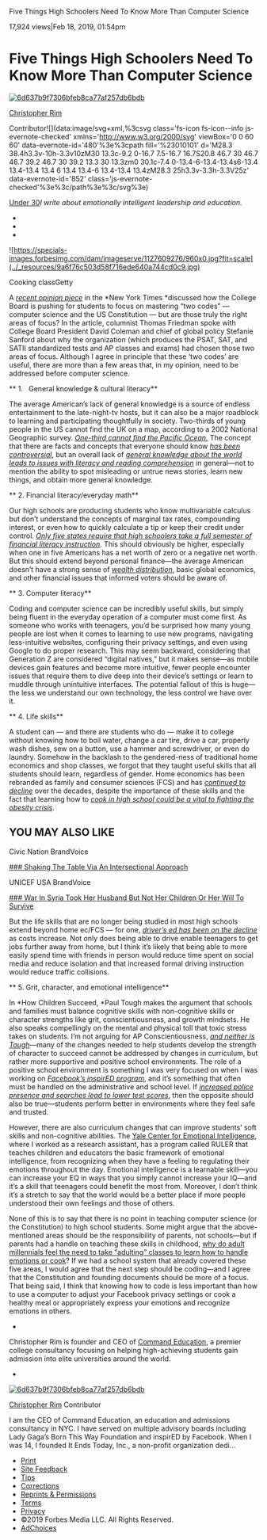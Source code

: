 Five Things High Schoolers Need To Know More Than Computer Science

17,924 views|Feb 18, 2019, 01:54pm

# Five Things High Schoolers Need To Know More Than Computer Science

[![6d637b9f7306bfeb8ca77af257db6bdb](../_resources/4c68b4f80329e4ca81106a6a7b9de7a3.jpg)](https://www.forbes.com/sites/christopherrim/)

[Christopher Rim](https://www.forbes.com/sites/christopherrim/)

Contributor![](data:image/svg+xml,%3csvg class='fs-icon fs-icon--info js-evernote-checked' xmlns='http://www.w3.org/2000/svg' viewBox='0 0 60 60' data-evernote-id='480'%3e%3cpath fill='%23010101' d='M28.3 38.4h3.3v-10h-3.3v10zM30 13.3c-9.2 0-16.7 7.5-16.7 16.7S20.8 46.7 30 46.7 46.7 39.2 46.7 30 39.2 13.3 30 13.3zm0 30.1c-7.4 0-13.4-6-13.4-13.4s6-13.4 13.4-13.4 13.4 6 13.4 13.4-6 13.4-13.4 13.4zM28.3 25h3.3v-3.3h-3.3V25z' data-evernote-id='852' class='js-evernote-checked'%3e%3c/path%3e%3c/svg%3e)

[Under 30](https://www.forbes.com/under30)*I write about emotionally intelligent leadership and education.*

-
-
-

 ![https://specials-images.forbesimg.com/dam/imageserve/1127609276/960x0.jpg?fit=scale](../_resources/9a6f76c503d58f716ede640a744cd0c9.jpg)

Cooking classGetty

A *[recent opinion piece](https://www.nytimes.com/2019/02/12/opinion/college-board-sat-ap.html)* in the *New York Times *discussed how the College Board is pushing for students to focus on mastering “two codes” — computer science and the US Constitution — but are those truly the right areas of focus? In the article, columnist Thomas Friedman spoke with College Board President David Coleman and chief of global policy Stefanie Sanford about why the organization (which produces the PSAT, SAT, and SATII standardized tests and AP classes and exams) had chosen those two areas of focus. Although I agree in principle that these ‘two codes’ are useful, there are more than a few areas that, in my opinion, need to be addressed before computer science.

** 1.   General knowledge & cultural literacy**

The average American’s lack of general knowledge is a source of endless entertainment to the late-night-tv hosts, but it can also be a major roadblock to learning and participating thoughtfully in society. Two-thirds of young people in the US cannot find the UK on a map, according to a 2002 National Geographic survey. *[One-third cannot find the Pacific Ocean.](https://news.nationalgeographic.com/news/2002/11/geography-survey-illiteracy/)* The concept that there are facts and concepts that everyone should know *[has been controversial](https://www.politico.com/magazine/politico50/2014/ive-been-a-pariah-for-so-long.html#.XGXYR89KhTY)*, but an overall lack of *[general knowledge about the world leads to issues with literacy and reading comprehension](https://www.forbes.com/sites/nataliewexler/2018/04/25/the-one-big-mistake-people-make-about-the-common-core/#4fea67699e56)* in general—not to mention the ability to spot misleading or untrue news stories, learn new things, and obtain more general knowledge.

** 2. Financial literacy/everyday math**

Our high schools are producing students who know multivariable calculus but don’t understand the concepts of marginal tax rates, compounding interest, or even how to quickly calculate a tip or keep their credit under control. *[Only five states require that high schoolers take a full semester of financial literacy instruction](https://www.nytimes.com/2018/01/19/your-money/states-financial-literacy-classes.html)*. This should obviously be higher, especially when one in five Americans has a net worth of zero or a negative net worth. But this should extend beyond personal finance—the average American doesn’t have a strong sense of *[wealth distribution](http://www.slate.com/articles/business/moneybox/2014/09/americans_have_no_idea_how_bad_inequality_is_new_harvard_business_school.html)*, basic global economics, and other financial issues that informed voters should be aware of.

** 3. Computer literacy**

Coding and computer science can be incredibly useful skills, but simply being fluent in the everyday operation of a computer must come first. As someone who works with teenagers, you’d be surprised how many young people are lost when it comes to learning to use new programs, navigating less-intuitive websites, configuring their privacy settings, and even using Google to do proper research. This may seem backward, considering that Generation Z are considered “digital natives,” but it makes sense—as mobile devices gain features and become more intuitive, fewer people encounter issues that require them to dive deep into their device’s settings or learn to muddle through unintuitive interfaces. The potential fallout of this is huge—the less we understand our own technology, the less control we have over it.

** 4. Life skills**

A student can — and there are students who do — make it to college without knowing how to boil water, change a car tire, drive a car, properly wash dishes, sew on a button, use a hammer and screwdriver, or even do laundry. Somehow in the backlash to the gendered-ness of traditional home economics and shop classes, we forgot that they taught useful skills that all students should learn, regardless of gender. Home economics has been rebranded as family and consumer sciences (FCS) and has *[continued to decline](https://www.nytimes.com/2011/09/06/opinion/revive-home-economics-classes-to-fight-obesity.html)* over the decades, despite the importance of these skills and the fact that learning how to *[cook in high school could be a vital to fighting the obesity crisis](https://www.nytimes.com/2011/09/06/opinion/revive-home-economics-classes-to-fight-obesity.html)*.

## YOU MAY ALSO LIKE

Civic Nation BrandVoice

 [ ###  Shaking The Table Via An Intersectional Approach]()

UNICEF USA BrandVoice

 [ ###  War In Syria Took Her Husband But Not Her Children Or Her Will To Survive]()

But the life skills that are no longer being studied in most high schools extend beyond home ec/FCS — for one, *[driver’s ed has been on the decline](https://psmag.com/economics/why-poor-people-and-poc-dont-take-drivers-ed)* as costs increase. Not only does being able to drive enable teenagers to get jobs further away from home, but I think it’s likely that being able to more easily spend time with friends in person would reduce time spent on social media and reduce isolation and that increased formal driving instruction would reduce traffic collisions.

** 5. Grit, character, and emotional intelligence**

In *How Children Succeed, *Paul Tough makes the argument that schools and families must balance cognitive skills with non-cognitive skills or character strengths like grit, conscientiousness, and growth mindsets. He also speaks compellingly on the mental and physical toll that toxic stress takes on students. I’m not arguing for AP Conscientiousness, *[and neither is Tough](https://www.nytimes.com/2016/06/12/books/review/helping-children-succeed-by-paul-tough.html)*—many of the changes needed to help students develop the strength of character to succeed cannot be addressed by changes in curriculum, but rather more supportive and positive school environments. The role of a positive school environment is something I was very focused on when I was working on *[Facebook’s inspirED program](https://inspired.fb.com/about/)*, and it’s something that often must be handled on the administrative and school level. If *[increased police presence and searches lead to lower test scores](https://chalkbeat.org/posts/us/2019/02/14/police-schools-research-parkland/)*, then the opposite should also be true—students perform better in environments where they feel safe and trusted.

However, there are also curriculum changes that can improve students’ soft skills and non-cognitive abilities. The [Yale Center for Emotional Intelligence](http://ei.yale.edu/), where I worked as a research assistant, has a program called RULER that teaches children and educators the basic framework of emotional intelligence, from recognizing when they have a feeling to regulating their emotions throughout the day. Emotional intelligence is a learnable skill—you can increase your EQ in ways that you simply cannot increase your IQ—and it’s a skill that teenagers could benefit the most from. Moreover, I don’t think it’s a stretch to say that the world would be a better place if more people understood their own feelings and those of others.

None of this is to say that there is no point in teaching computer science (or the Constitution) to high school students. Some might argue that the above-mentioned areas should be the responsibility of parents, not schools—but if parents had a handle on teaching these skills in childhood, [why do adult millennials feel the need to take “adulting” classes to learn how to handle emotions or cook](https://www.cbsnews.com/news/adulting-classes-teach-millennials-basic-skills-like-sewing-cooking-and-how-to-deal-with-relationships/)? If we had a school system that already covered these five areas, I would agree that the next step should be coding—and I agree that the Constitution and founding documents should be more of a focus. That being said, I think that knowing how to code is less important than how to use a computer to adjust your Facebook privacy settings or cook a healthy meal or appropriately express your emotions and recognize emotions in others.

*

Christopher Rim is founder and CEO of [Command Education](http://commandeducation.com/), a premier college consultancy focusing on helping high-achieving students gain admission into elite universities around the world.

*

[![6d637b9f7306bfeb8ca77af257db6bdb](../_resources/4c68b4f80329e4ca81106a6a7b9de7a3.jpg)](https://www.forbes.com/sites/christopherrim/)

[Christopher Rim](https://www.forbes.com/sites/christopherrim/)
Contributor

I am the CEO of Command Education, an education and admissions consultancy in NYC. I have served on multiple advisory boards including Lady Gaga’s Born This Way Foundation and inspirED by Facebook. When I was 14, I founded It Ends Today, Inc., a non-profit organization dedi...

- [Print]()
- [Site Feedback](https://www.forbes.com/mailto:feedback@forbes.com)
- [Tips](https://www.forbes.com/tips/)
- [Corrections](https://www.forbes.com/mailto:corrections@forbes.com?subject=Report%20Correction&body=Reporting%20Correction%20for%3A%0A%0ATitle%3A%20Five%20Things%20High%20Schoolers%20Need%20To%20Know%20More%20Than%20Computer%20Science%0AAuthor%3A%20Christopher%20Rim%0AURL%3A%20https%3A%2F%2Fwww.forbes.com%2Fsites%2Fchristopherrim%2F2019%2F02%2F18%2Ffive-things-high-schoolers-need-to-know-more-than-computer-science%2F%0A%0A--%0A%0AYour%20Name%3A%0ACorrection%20Request%3A%0A%0A--%0A%0AThank%20you%20for%20reporting%20a%20correction.%20Forbes%20staff%20will%20review%20your%20concern%20shortly.)
- [Reprints & Permissions](http://forbesreprints.magreprints.com/)
- [Terms](https://www.forbes.com/terms/)
- [Privacy](https://www.forbes.com/fdc/privacy.html)
- ©2019 Forbes Media LLC. All Rights Reserved.
- [AdChoices](http://preferences-mgr.truste.com/?pid=forbes01)